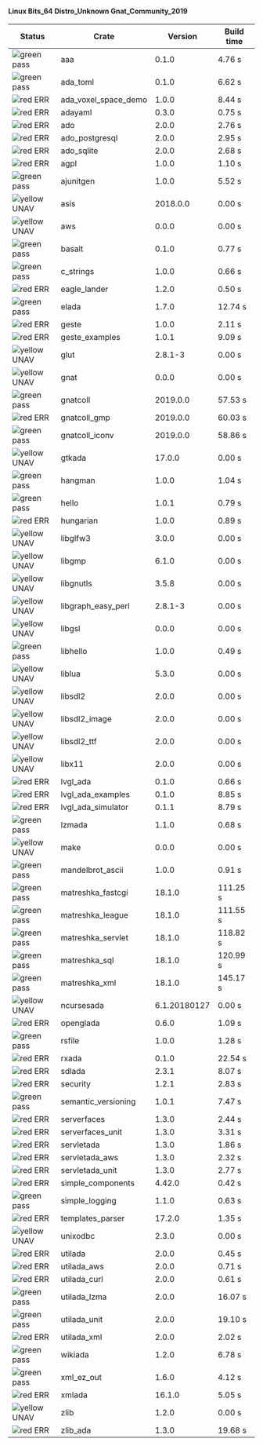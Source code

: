 #### Linux Bits_64 Distro_Unknown Gnat_Community_2019

| Status | Crate | Version | Build time |
| --- | --- | --- | --- |
|![green](https://placehold.it/8/00aa00/000000?text=+) pass | aaa | 0.1.0 |  4.76 s |
|![green](https://placehold.it/8/00aa00/000000?text=+) pass | ada_toml | 0.1.0 |  6.62 s |
|![red](https://placehold.it/8/ff0000/000000?text=+) ERR  | ada_voxel_space_demo | 1.0.0 |  8.44 s |
|![red](https://placehold.it/8/ff0000/000000?text=+) ERR  | adayaml | 0.3.0 |  0.75 s |
|![red](https://placehold.it/8/ff0000/000000?text=+) ERR  | ado | 2.0.0 |  2.76 s |
|![red](https://placehold.it/8/ff0000/000000?text=+) ERR  | ado_postgresql | 2.0.0 |  2.95 s |
|![red](https://placehold.it/8/ff0000/000000?text=+) ERR  | ado_sqlite | 2.0.0 |  2.68 s |
|![red](https://placehold.it/8/ff0000/000000?text=+) ERR  | agpl | 1.0.0 |  1.10 s |
|![green](https://placehold.it/8/00aa00/000000?text=+) pass | ajunitgen | 1.0.0 |  5.52 s |
|![yellow](https://placehold.it/8/ffbb00/000000?text=+) UNAV | asis | 2018.0.0 |  0.00 s |
|![yellow](https://placehold.it/8/ffbb00/000000?text=+) UNAV | aws | 0.0.0 |  0.00 s |
|![green](https://placehold.it/8/00aa00/000000?text=+) pass | basalt | 0.1.0 |  0.77 s |
|![green](https://placehold.it/8/00aa00/000000?text=+) pass | c_strings | 1.0.0 |  0.66 s |
|![red](https://placehold.it/8/ff0000/000000?text=+) ERR  | eagle_lander | 1.2.0 |  0.50 s |
|![green](https://placehold.it/8/00aa00/000000?text=+) pass | elada | 1.7.0 |  12.74 s |
|![red](https://placehold.it/8/ff0000/000000?text=+) ERR  | geste | 1.0.0 |  2.11 s |
|![red](https://placehold.it/8/ff0000/000000?text=+) ERR  | geste_examples | 1.0.1 |  9.09 s |
|![yellow](https://placehold.it/8/ffbb00/000000?text=+) UNAV | glut | 2.8.1-3 |  0.00 s |
|![yellow](https://placehold.it/8/ffbb00/000000?text=+) UNAV | gnat | 0.0.0 |  0.00 s |
|![green](https://placehold.it/8/00aa00/000000?text=+) pass | gnatcoll | 2019.0.0 |  57.53 s |
|![red](https://placehold.it/8/ff0000/000000?text=+) ERR  | gnatcoll_gmp | 2019.0.0 |  60.03 s |
|![green](https://placehold.it/8/00aa00/000000?text=+) pass | gnatcoll_iconv | 2019.0.0 |  58.86 s |
|![yellow](https://placehold.it/8/ffbb00/000000?text=+) UNAV | gtkada | 17.0.0 |  0.00 s |
|![green](https://placehold.it/8/00aa00/000000?text=+) pass | hangman | 1.0.0 |  1.04 s |
|![green](https://placehold.it/8/00aa00/000000?text=+) pass | hello | 1.0.1 |  0.79 s |
|![red](https://placehold.it/8/ff0000/000000?text=+) ERR  | hungarian | 1.0.0 |  0.89 s |
|![yellow](https://placehold.it/8/ffbb00/000000?text=+) UNAV | libglfw3 | 3.0.0 |  0.00 s |
|![yellow](https://placehold.it/8/ffbb00/000000?text=+) UNAV | libgmp | 6.1.0 |  0.00 s |
|![yellow](https://placehold.it/8/ffbb00/000000?text=+) UNAV | libgnutls | 3.5.8 |  0.00 s |
|![yellow](https://placehold.it/8/ffbb00/000000?text=+) UNAV | libgraph_easy_perl | 2.8.1-3 |  0.00 s |
|![yellow](https://placehold.it/8/ffbb00/000000?text=+) UNAV | libgsl | 0.0.0 |  0.00 s |
|![green](https://placehold.it/8/00aa00/000000?text=+) pass | libhello | 1.0.0 |  0.49 s |
|![yellow](https://placehold.it/8/ffbb00/000000?text=+) UNAV | liblua | 5.3.0 |  0.00 s |
|![yellow](https://placehold.it/8/ffbb00/000000?text=+) UNAV | libsdl2 | 2.0.0 |  0.00 s |
|![yellow](https://placehold.it/8/ffbb00/000000?text=+) UNAV | libsdl2_image | 2.0.0 |  0.00 s |
|![yellow](https://placehold.it/8/ffbb00/000000?text=+) UNAV | libsdl2_ttf | 2.0.0 |  0.00 s |
|![yellow](https://placehold.it/8/ffbb00/000000?text=+) UNAV | libx11 | 2.0.0 |  0.00 s |
|![red](https://placehold.it/8/ff0000/000000?text=+) ERR  | lvgl_ada | 0.1.0 |  0.66 s |
|![red](https://placehold.it/8/ff0000/000000?text=+) ERR  | lvgl_ada_examples | 0.1.0 |  8.85 s |
|![red](https://placehold.it/8/ff0000/000000?text=+) ERR  | lvgl_ada_simulator | 0.1.1 |  8.79 s |
|![green](https://placehold.it/8/00aa00/000000?text=+) pass | lzmada | 1.1.0 |  0.68 s |
|![yellow](https://placehold.it/8/ffbb00/000000?text=+) UNAV | make | 0.0.0 |  0.00 s |
|![green](https://placehold.it/8/00aa00/000000?text=+) pass | mandelbrot_ascii | 1.0.0 |  0.91 s |
|![green](https://placehold.it/8/00aa00/000000?text=+) pass | matreshka_fastcgi | 18.1.0 |  111.25 s |
|![green](https://placehold.it/8/00aa00/000000?text=+) pass | matreshka_league | 18.1.0 |  111.55 s |
|![green](https://placehold.it/8/00aa00/000000?text=+) pass | matreshka_servlet | 18.1.0 |  118.82 s |
|![green](https://placehold.it/8/00aa00/000000?text=+) pass | matreshka_sql | 18.1.0 |  120.99 s |
|![green](https://placehold.it/8/00aa00/000000?text=+) pass | matreshka_xml | 18.1.0 |  145.17 s |
|![yellow](https://placehold.it/8/ffbb00/000000?text=+) UNAV | ncursesada | 6.1.20180127 |  0.00 s |
|![red](https://placehold.it/8/ff0000/000000?text=+) ERR  | openglada | 0.6.0 |  1.09 s |
|![green](https://placehold.it/8/00aa00/000000?text=+) pass | rsfile | 1.0.0 |  1.28 s |
|![red](https://placehold.it/8/ff0000/000000?text=+) ERR  | rxada | 0.1.0 |  22.54 s |
|![red](https://placehold.it/8/ff0000/000000?text=+) ERR  | sdlada | 2.3.1 |  8.07 s |
|![red](https://placehold.it/8/ff0000/000000?text=+) ERR  | security | 1.2.1 |  2.83 s |
|![green](https://placehold.it/8/00aa00/000000?text=+) pass | semantic_versioning | 1.0.1 |  7.47 s |
|![red](https://placehold.it/8/ff0000/000000?text=+) ERR  | serverfaces | 1.3.0 |  2.44 s |
|![red](https://placehold.it/8/ff0000/000000?text=+) ERR  | serverfaces_unit | 1.3.0 |  3.31 s |
|![red](https://placehold.it/8/ff0000/000000?text=+) ERR  | servletada | 1.3.0 |  1.86 s |
|![red](https://placehold.it/8/ff0000/000000?text=+) ERR  | servletada_aws | 1.3.0 |  2.32 s |
|![red](https://placehold.it/8/ff0000/000000?text=+) ERR  | servletada_unit | 1.3.0 |  2.77 s |
|![red](https://placehold.it/8/ff0000/000000?text=+) ERR  | simple_components | 4.42.0 |  0.42 s |
|![green](https://placehold.it/8/00aa00/000000?text=+) pass | simple_logging | 1.1.0 |  0.63 s |
|![red](https://placehold.it/8/ff0000/000000?text=+) ERR  | templates_parser | 17.2.0 |  1.35 s |
|![yellow](https://placehold.it/8/ffbb00/000000?text=+) UNAV | unixodbc | 2.3.0 |  0.00 s |
|![red](https://placehold.it/8/ff0000/000000?text=+) ERR  | utilada | 2.0.0 |  0.45 s |
|![red](https://placehold.it/8/ff0000/000000?text=+) ERR  | utilada_aws | 2.0.0 |  0.71 s |
|![red](https://placehold.it/8/ff0000/000000?text=+) ERR  | utilada_curl | 2.0.0 |  0.61 s |
|![green](https://placehold.it/8/00aa00/000000?text=+) pass | utilada_lzma | 2.0.0 |  16.07 s |
|![green](https://placehold.it/8/00aa00/000000?text=+) pass | utilada_unit | 2.0.0 |  19.10 s |
|![red](https://placehold.it/8/ff0000/000000?text=+) ERR  | utilada_xml | 2.0.0 |  2.02 s |
|![green](https://placehold.it/8/00aa00/000000?text=+) pass | wikiada | 1.2.0 |  6.78 s |
|![green](https://placehold.it/8/00aa00/000000?text=+) pass | xml_ez_out | 1.6.0 |  4.12 s |
|![red](https://placehold.it/8/ff0000/000000?text=+) ERR  | xmlada | 16.1.0 |  5.05 s |
|![yellow](https://placehold.it/8/ffbb00/000000?text=+) UNAV | zlib | 1.2.0 |  0.00 s |
|![red](https://placehold.it/8/ff0000/000000?text=+) ERR  | zlib_ada | 1.3.0 |  19.68 s |
